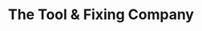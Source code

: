 ---
title: "The Tool & Fixing Company"
url: /alcester/the-tool-und-fixing-company/
shop: Baumarkt
---